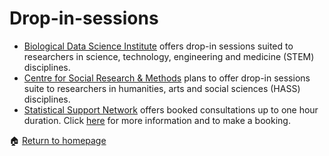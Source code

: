 # Drop-in-sessions

+ [Biological Data Science Institute](https://bdsi.anu.edu.au/training-courses/bdsi-bioinformatics-and-statistics-drop-ssssions) offers drop-in sessions suited to researchers in science, technology, engineering and medicine (STEM) disciplines. 
+ [Centre for Social Research & Methods](https://csrm.cass.anu.edu.au/) plans to offer drop-in sessions suite to researchers in humanities, arts and social sciences (HASS) disciplines.  
+ [Statistical Support Network](https://services.anu.edu.au/business-units/dean-higher-degree-research/statistical-support-network) offers booked consultations up to one hour duration. Click [here](https://services.anu.edu.au/research-support/tools-resources/face-to-face-consultations) for more information and to make a booking. 

<span>&#127968;</span> <a href="https://anustatsupportonline.github.io/">Return to homepage</a>




